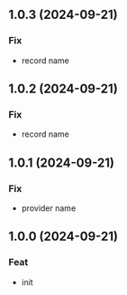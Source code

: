 
## 1.0.3 (2024-09-21)

### Fix

- record name

## 1.0.2 (2024-09-21)

### Fix

- record name

## 1.0.1 (2024-09-21)

### Fix

- provider name

## 1.0.0 (2024-09-21)

### Feat

- init
